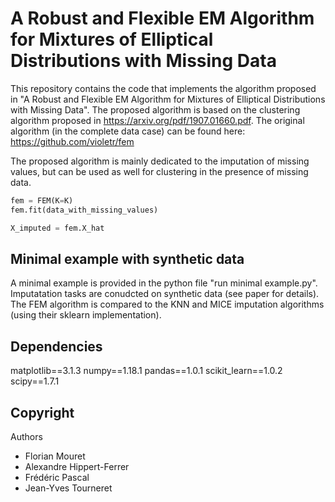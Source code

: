 # A Robust and Flexible EM Algorithm for Mixtures of Elliptical Distributions with Missing Data

This repository contains the code that implements the algorithm proposed in "A Robust and Flexible EM Algorithm for Mixtures of Elliptical Distributions with Missing Data". The proposed algorithm is based on the clustering algorithm proposed in  https://arxiv.org/pdf/1907.01660.pdf. The original algorithm (in the complete data case) can be found here: https://github.com/violetr/fem 

The proposed algorithm is mainly dedicated to the imputation of missing values, but can be used as well for clustering in the presence of missing data.

```python
fem = FEM(K=K)
fem.fit(data_with_missing_values)

X_imputed = fem.X_hat
```
## Minimal example with synthetic data

A minimal example is provided in the python file "run minimal example.py". Imputatation tasks are conudcted on synthetic data (see paper for details). The FEM algorithm is compared to the KNN and MICE imputation algorithms (using their sklearn implementation).

## Dependencies

matplotlib==3.1.3
numpy==1.18.1
pandas==1.0.1
scikit_learn==1.0.2
scipy==1.7.1

## Copyright

Authors

- Florian Mouret
- Alexandre Hippert-Ferrer
- Frédéric Pascal
- Jean-Yves Tourneret
